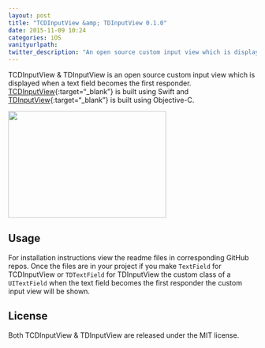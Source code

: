 ```yaml
---
layout: post
title: "TCDInputView &amp; TDInputView 0.1.0"
date: 2015-11-09 10:24
categories: iOS
vanityurlpath:
twitter_description: "An open source custom input view which is displayed when a text field becomes the first responder."
---
```

TCDInputView &amp; TDInputView is an open source custom input view which is displayed when a text field becomes the first responder. [TCDInputView](https://github.com/tomdiggle/TCDInputView){:target=“_blank”} is built using Swift and [TDInputView](https://github.com/tomdiggle/TDInputView){:target=“_blank”} is built using Objective-C.

<img src="http://tomdiggle.com/assets/images/tcdinputview.png" width="320" height="216">

## Usage
For installation instructions view the readme files in corresponding  GitHub repos. Once the files are in your project if you make `TextField` for TCDInputView or `TDTextField` for TDInputView the custom class of a `UITextField` when the text field becomes the first responder the custom input view will be shown.

## License
Both TCDInputView &amp; TDInputView are released under the MIT license.
